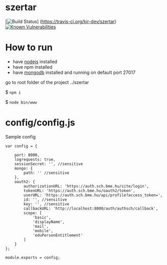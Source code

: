 # szertar
[![Build Status](https://travis-ci.org/kir-dev/szertar.svg?branch=master)]
(https://travis-ci.org/kir-dev/szertar)
[![Known Vulnerabilities](https://snyk.io/test/github/kir-dev/szertar/badge.svg)](https://snyk.io/test/github/kir-dev/szertar)

# How to run

- have [nodejs](https://nodejs.org/en/download/) installed
- have npm installed
- have [mongodb](https://www.mongodb.com/download-center?jmp=nav#community) installed and running on default port 27017

go to root folder of the project ../szertar

$ `npm i` 

$ `node bin/www` 

# config/config.js
Sample config

```
var config = {

    port: 8000,
    logrequests: true,
    sessionSecret: '', //sensitive
    mongo: {
        path: '' //sensitive
    },
    oauth2: {
        authorizationURL: 'https://auth.sch.bme.hu/site/login',
        tokenURL: 'https://auth.sch.bme.hu/oauth2/token',
        userURL: 'https://auth.sch.bme.hu/api/profile?access_token=',
        id: '', //sensitive
        key: '', //sensitive
        callbackURL: 'http://localhost:8000/auth/authsch/callback',
        scope: [
            'basic',
            'displayName',
            'mail',
            'mobile',
            'eduPersonEntitlement'
        ]
    }
};

module.exports = config;
```